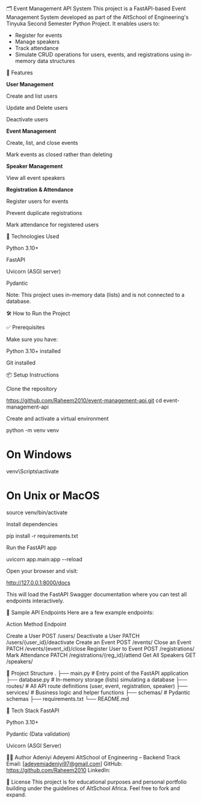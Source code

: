 🗂️ Event Management API System
This project is a FastAPI-based Event Management System developed as part of the AltSchool of Engineering's Tinyuka Second Semester Python Project. It enables users to:
- Register for events
- Manage speakers
- Track attendance
- Simulate CRUD operations for users, events, and registrations using in-memory data structures


🚀 Features

**User Management**

Create and list users

Update and Delete users

Deactivate users 

**Event Management**

Create, list, and close events

Mark events as closed rather than deleting

**Speaker Management**

View all event speakers

**Registration & Attendance**

Register users for events

Prevent duplicate registrations

Mark attendance for registered users


🧾 Technologies Used

Python 3.10+

FastAPI

Uvicorn (ASGI server)

Pydantic

Note: This project uses in-memory data (lists) and is not connected to a database.


🛠️ How to Run the Project

✅ Prerequisites

Make sure you have:

Python 3.10+ installed

Git installed


📦 Setup Instructions

Clone the repository

https://github.com/Raheem2010/event-management-api.git
cd event-management-api

Create and activate a virtual environment

python -m venv venv
# On Windows
venv\Scripts\activate
# On Unix or MacOS
source venv/bin/activate

Install dependencies

pip install -r requirements.txt

Run the FastAPI app

uvicorn app.main:app --reload

Open your browser and visit:

http://127.0.0.1:8000/docs

This will load the FastAPI Swagger documentation where you can test all endpoints interactively.


🧪 Sample API Endpoints
Here are a few example endpoints:

Action	                Method	Endpoint

Create a User	          POST     /users/
Deactivate a User       PATCH	   /users/{user_id}/deactivate
Create an Event	        POST	   /events/
Close an Event	        PATCH	   /events/{event_id}/close
Register User to Event	POST	   /registrations/
Mark Attendance 	      PATCH	   /registrations/{reg_id}/attend
Get All Speakers	      GET	     /speakers/


📂 Project Structure
.
├── main.py              # Entry point of the FastAPI application
├── database.py          # In-memory storage (lists) simulating a database
├── routes/              # All API route definitions (user, event, registration, speaker)
├── services/            # Business logic and helper functions
├── schemas/             # Pydantic schemas
├── requirements.txt
└── README.md


🧠 Tech Stack
FastAPI

Python 3.10+

Pydantic (Data validation)

Uvicorn (ASGI Server)


🙋‍♂️ Author
Adeniyi Adeyemi
AltSchool of Engineering – Backend Track
Email: [adeyemiadeniyi97@gmail.com]
GitHub: https://github.com/Raheem2010
LinkedIn:


📎 License
This project is for educational purposes and personal portfolio building under the guidelines of AltSchool Africa. Feel free to fork and expand.
